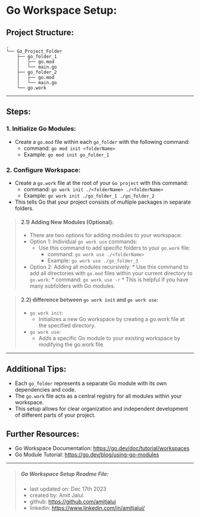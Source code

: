 # Go Workspace Setup:

## Project Structure:

```
.
└── Go_Project_Folder
    ├── go_folder_1
    │   ├── go.mod
    │   └── main.go
    ├── go_folder_2
    │   ├── go.mod
    │   └── main.go
    └── go.work
```

---

## Steps:

### 1. Initialize Go Modules:
* Create a `go.mod` file within each `go_folder` with the following command:
  * command: `go mod init <folderName>`
  * Example: `go mod init go_folder_1`

### 2. Configure Workspace:
* Create a `go.work` file at the root of your `Go project` with this command:
  * command: `go work init ./<folderName> ./<folderName>`
  * Example: `go work init ./go_folder_1 ./go_folder_2`
* This tells Go that your project consists of multiple packages in separate folders.

> #### 2.1) Adding New Modules (Optional):
> * There are two options for adding modules to your workspace:
>  * Option 1: Individual `go work use` commands:
>    * Use this command to add specific folders to your `go.work` file:
>      * command: `go work use ./<folderName>`
>      * Example: `go work use ./go_folder_3`
>  * Option 2: Adding all modules recursively:
    * Use this command to add all directories with `go.mod` files within your current directory to `go.work`:
      * command: `go work use -r`
    * This is helpful if you have many subfolders with Go modules.

> #### 2.2) difference between `go work init` and `go work use`:
>* `go work init`:
>   * Initializes a new Go workspace by creating a go.work file at the specified directory.
>* `go work use`:
>   * Adds a specific Go module to your existing workspace by modifying the go.work file.


---

## Additional Tips:
* Each `go_folder` represents a separate Go module with its own dependencies and code.
* The `go.work` file acts as a central registry for all modules within your workspace.
* This setup allows for clear organization and independent development of different parts of your project.


## Further Resources:
* Go Workspace Documentation: https://go.dev/doc/tutorial/workspaces
* Go Module Tutorial: https://go.dev/blog/using-go-modules

---

> ##### Go Workspace Setup Readme File:
> * last updated on: Dec 17th 2023
> * created by: Amit Jalui
> * github: https://github.com/amitjalui
> * linkedin: https://www.linkedin.com/in/amitjalui/
